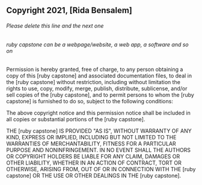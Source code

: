 ## Copyright 2021, [Rida Bensalem]

###### Please delete this line and the next one
###### ruby capstone can be a webpage/website, a web app, a software and so on

Permission is hereby granted, free of charge, to any person obtaining a copy of this [ruby capstone] and associated documentation files, to deal in the [ruby capstone] without restriction, including without limitation the rights to use, copy, modify, merge, publish, distribute, sublicense, and/or sell copies of the [ruby capstone], and to permit persons to whom the [ruby capstone] is furnished to do so, subject to the following conditions:

The above copyright notice and this permission notice shall be included in all copies or substantial portions of the [ruby capstone].

THE [ruby capstone] IS PROVIDED "AS IS", WITHOUT WARRANTY OF ANY KIND, EXPRESS OR IMPLIED, INCLUDING BUT NOT LIMITED TO THE WARRANTIES OF MERCHANTABILITY, FITNESS FOR A PARTICULAR PURPOSE AND NONINFRINGEMENT. IN NO EVENT SHALL THE AUTHORS OR COPYRIGHT HOLDERS BE LIABLE FOR ANY CLAIM, DAMAGES OR OTHER LIABILITY, WHETHER IN AN ACTION OF CONTRACT, TORT OR OTHERWISE, ARISING FROM, OUT OF OR IN CONNECTION WITH THE [ruby capstone] OR THE USE OR OTHER DEALINGS IN THE [ruby capstone].
